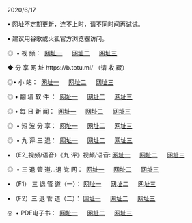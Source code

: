 <p>2020/6/17
<p>• 网址不定期更新，连不上时，请不同时间再试试。
<p>• 建议用谷歌或火狐官方浏览器访问。
<p>◎  • 视 频： 
<a href="http://hje.csso.cam/" target="_blank">网址一</a> 　 
<a href="http://huh.csso.cam/" target="_blank">网址二</a> 　 
<a href="http://hqt.csso.cam/b.html" target="_blank">网址三</a>

<p>◆ 分 享 网 址  https://b.totu.ml/   （请 收 藏） </p>

<p>◎•  小 站：  
<a href="http://hje.csso.cam/f.html" target="_blank">网址一</a> 　 
<a href="http://huh.csso.cam/h.html" target="_blank">网址二</a> 　 
<a href="http://hqt.csso.cam/k/" target="_blank">网址三</a></p><p>

<p>◎  • 翻 墙 软 件 ：  
<a href="http://hje.csso.cam/ff/" target="_blank">网址一</a> 　 
<a href="http://huh.csso.cam/s/read/a1_nd.html" target="_blank">网址二</a> 　 
<a href="http://hqt.csso.cam/ff/index.html" target="_blank">网址三</a></p>
<p>◎  • 每 日 新 闻：  
<a href="http://hje.csso.cam/day/" target="_blank">网址一</a> 　 
<a href="http://huh.csso.cam/day/" target="_blank">网址二</a> 　 
<a href="http://hqt.csso.cam/day/index.html" target="_blank">网址三</a></p>
<p>◎   • 短 波 分 享：  
<a href="http://hje.csso.cam/h/" target="_blank">网址一</a> 　 
<a href="http://hqt.csso.cam/h/" target="_blank">网址二</a> 　 
<a href="http://huh.csso.cam/h/index.html" target="_blank">网址三</a></p>
<p>◎   • 九 评.三 退：  
<a href="http://hje.csso.cam/t/" target="_blank">网址一</a> 　 
<a href="http://hqt.csso.cam/v2/index.html" target="_blank">网址二</a> 　 
<a href="http://huh.csso.cam/tt/index.html" target="_blank">网址三</a> 　</p>
<p>  • （E2_视频/语音）《九 评》视频/语音: 
<a href="http://hje.csso.cam/7738.html" target="_blank">网址一</a> 　 
<a href="http://hqt.csso.cam/7614.html" target="_blank">网址二</a> 　 
<a href="http://huh.csso.cam/7633.html" target="_blank">网址三</a></p>
<p>◎   • 三 退 管 道...退 党 网：  
<a href="http://hje.csso.cam/go/td1.html" target="_blank">网址一</a> 　 
<a href="http://hqt.csso.cam/go/td2.html" target="_blank">网址二</a> 　 
<a href="http://huh.csso.cam/go/td3.html" target="_blank">网址三</a></p>
<p>  • （F1） 三 退 管 道（一）： 
<a href="http://hje.csso.cam/dd/" target="_blank">网址一</a> 　 
<a href="http://hqt.csso.cam/s/read/a1_tdx.html" target="_blank">网址二</a> 　 
<a href="http://huh.csso.cam/dd/" target="_blank">网址三</a></p>
<p>  • （F2）三 退 管 道（二）： 
<a href="http://hqt.csso.cam/d/" target="_blank">网址一</a> 　 
<a href="http://hje.csso.cam/d/index.html" target="_blank">网址二</a> 　 
<a href="http://huh.csso.cam/d/" target="_blank">网址三</a></p>
<p>◎   • PDF电子书：  
<a href="http://hje.csso.cam/p/" target="_blank">网址一</a> 　 
<a href="http://huh.csso.cam/p/index.html" target="_blank">网址二</a> 　 
<a href="http://hqt.csso.cam/p/" target="_blank">网址三</a></p>
